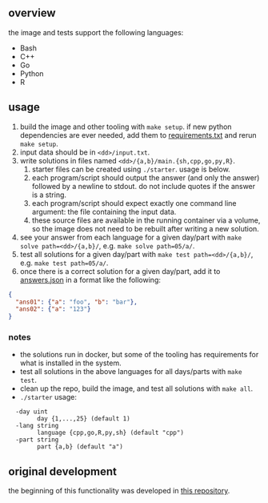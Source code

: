 ## overview

the image and tests support the following languages:

* Bash
* C++
* Go
* Python
* R

## usage

1. build the image and other tooling with `make setup`. if new python dependencies are ever needed, add them to [requirements.txt](requirements.txt) and rerun `make setup`.
2. input data should be in `<dd>/input.txt`.
3. write solutions in files named `<dd>/{a,b}/main.{sh,cpp,go,py,R}`.
    1. starter files can be created using `./starter`. usage is below.
    2. each program/script should output the answer (and only the answer) followed by a newline to stdout. do not include quotes if the answer is a string.
    3. each program/script should expect exactly one command line argument: the file containing the input data.
    4. these source files are available in the running container via a volume, so the image does not need to be rebuilt after writing a new solution.
4. see your answer from each language for a given day/part with `make solve path=<dd>/{a,b}/`, e.g. `make solve path=05/a/`.
5. test all solutions for a given day/part with `make test path=<dd>/{a,b}/`, e.g. `make test path=05/a/`.
6. once there is a correct solution for a given day/part, add it to [answers.json](answers.json) in a format like the following:

```json
{
  "ans01": {"a": "foo", "b": "bar"},
  "ans02": {"a": "123"}
}
```

### notes
* the solutions run in docker, but some of the tooling has requirements for what is installed in the system.
* test all solutions in the above languages for all days/parts with `make test`.
* clean up the repo, build the image, and test all solutions with `make all`.
* `./starter` usage:
```
  -day uint
        day {1,...,25} (default 1)
  -lang string
        language {cpp,go,R,py,sh} (default "cpp")
  -part string
        part {a,b} (default "a")
```

## original development

the beginning of this functionality was developed in [this repository](https://github.com/bfgray3/aoc22/).
